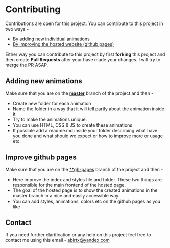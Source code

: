 # Contributing

Contributions are open for this project. You can contribute to this project in two ways - 
- [By adding new individual animations](#Adding-new-animations)
- [By improving the hosted website (github pages)](#Improve-github-pages)

Either way you can contribute to this project by first **forking** this project and then create **Pull Requests** after your have made your changes. I will try to merge the PR ASAP.


## Adding new animations

Make sure that you are on the [**master**](https://github.com/Abir-Tx/Text-Animations/tree/master) branch of the project and then - 

- Create new folder for each animation
- Name the folder in a way that it will tell partly about the animation inside it
- Try to make the animations unique.
- You can use HTML, CSS & JS to create these animations
- If possible add a readme.md inside your folder describing what have you done and what should we expect or how to improve more or usage etc.

## Improve github pages

Make sure that you are on the [**gh-pages](https://github.com/Abir-Tx/Text-Animations/tree/gh-pages) branch of the project and then - 

- Here improve the index and styles file and folder. These two things are responsible for the main frontend of the hosted page.
- The goal of the hosted page is to show the created animations in the master branch in a nice and easily accessible way.
- You can add styles, animations, colors etc on the github pages as you like


## Contact

If you need further clarification or any help on this project feel free to contact me using this email - <abirtx@yandex.com>